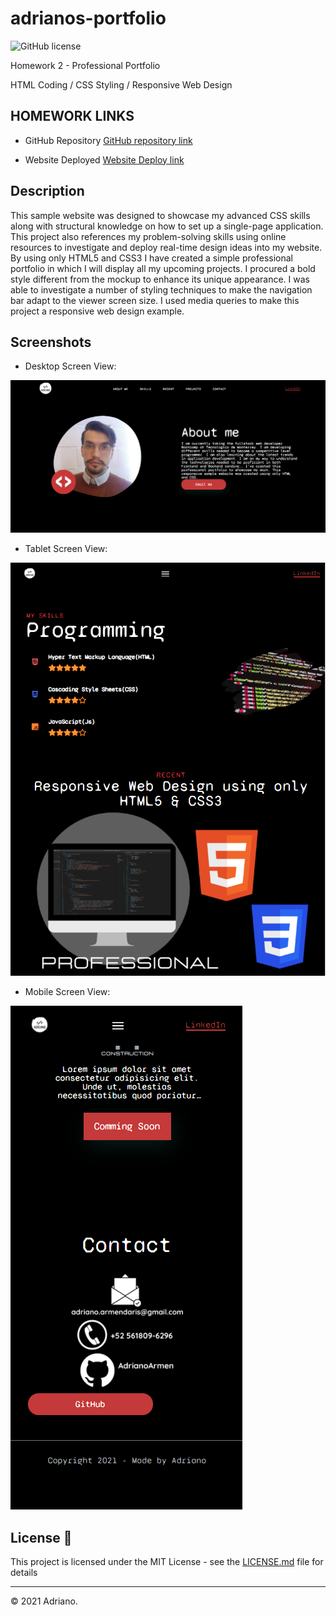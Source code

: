 # adrianos-portfolio
![GitHub license](https://img.shields.io/badge/license-MIT-green.svg)

Homework 2 - Professional Portfolio

HTML Coding / CSS Styling / Responsive Web Design

## HOMEWORK LINKS

* GitHub Repository [GitHub repository link](https://github.com/AdrianoArmen/adrianos_portfolio-2) 

* Website Deployed [Website Deploy link](https://adrianoarmen.github.io/adrianos-portfolio-2/) 

## Description

This sample website was designed to showcase my advanced CSS skills along with structural knowledge on how to set up a single-page application. This project also references my problem-solving skills using online resources to investigate and deploy real-time design ideas into my website. By using only HTML5 and CSS3 I have created a simple professional portfolio in which I will display all my upcoming projects. I procured a bold style different from the mockup to enhance its unique appearance. I was able to investigate a number of styling techniques to make the navigation bar adapt to the viewer screen size. I used media queries to make this project a responsive web design example.

## Screenshots

* Desktop Screen View:

![Portfolio website displayed on a desktop screen](./assets/images/pcws.png)

* Tablet Screen View:

![Portfolio website displayed on a tablet screen](./assets/images/tabletws.png)

* Mobile Screen View:

![Portfolio website displayed on a mobile screen](./assets/images/mobilews.png)

## License 📄

This project is licensed under the MIT License - see the [LICENSE.md](LICENSE.md) file for details

---

© 2021 Adriano.
